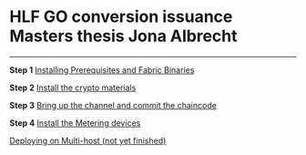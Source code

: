 # HLF GO conversion issuance Masters thesis Jona Albrecht

---

**Step 1**
[Installing Prerequisites and Fabric Binaries](README-files/Step1.md)

**Step 2**
[Install the crypto materials](README-files/Step2.md)

**Step 3**
[Bring up the channel and commit the chaincode](README-files/Step3.md)

**Step 4**
[Install the Metering devices](README-files/Step4.md)

[Deploying on Multi-host (not yet finished)](README-files/Step5.md)

